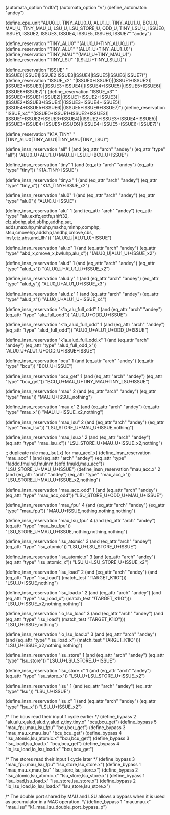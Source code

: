 (automata_option "ndfa")
(automata_option "v")
(define_automaton "andey")

(define_cpu_unit
  "ALU0_U, TINY_ALU0_U, ALU1_U, TINY_ALU1_U, BCU_U, MAU_U, TINY_MAU_U, LSU_U, LSU_STORE_U, ODD_U, TINY_LSU_U, ISSUE0, ISSUE1, ISSUE2, ISSUE3, ISSUE4, ISSUE5, ISSUE6, ISSUE7"
  "andey")

(define_reservation "TINY_ALU0" "(ALU0_U+TINY_ALU0_U)")
(define_reservation "TINY_ALU1" "(ALU1_U+TINY_ALU1_U)")
(define_reservation "TINY_MAU" "(MAU_U+TINY_MAU_U)")
(define_reservation "TINY_LSU" "(LSU_U+TINY_LSU_U)")

(define_reservation "ISSUE" "(ISSUE0|ISSUE1|ISSUE2|ISSUE3|ISSUE4|ISSUE5|ISSUE6|ISSUE7)")
(define_reservation "ISSUE_x2" "(ISSUE0+ISSUE1)|(ISSUE1+ISSUE2)|(ISSUE2+ISSUE3)|(ISSUE3+ISSUE4)|(ISSUE4+ISSUE5)|(ISSUE5+ISSUE6)|(ISSUE6+ISSUE7)")
(define_reservation "ISSUE_x3" "(ISSUE0+ISSUE1+ISSUE2)|(ISSUE1+ISSUE2+ISSUE3)|(ISSUE2+ISSUE3+ISSUE4)|(ISSUE3+ISSUE4+ISSUE5)|(ISSUE4+ISSUE5+ISSUE6)|(ISSUE5+ISSUE6+ISSUE7)")
(define_reservation "ISSUE_x4" "(ISSUE0+ISSUE1+ISSUE2+ISSUE3)|(ISSUE1+ISSUE2+ISSUE3+ISSUE4)|(ISSUE2+ISSUE3+ISSUE4+ISSUE5)|(ISSUE3+ISSUE4+ISSUE5+ISSUE6)|(ISSUE4+ISSUE5+ISSUE6+ISSUE7)")

(define_reservation "K1A_TINY" "(TINY_ALU0|TINY_ALU1|TINY_MAU|TINY_LSU)")


(define_insn_reservation "all" 1 (and (eq_attr "arch" "andey")
                                      (eq_attr "type" "all"))
                         "ALU0_U+ALU1_U+MAU_U+LSU_U+BCU_U+ISSUE")

(define_insn_reservation "tiny" 1  (and (eq_attr "arch" "andey")
                                        (eq_attr "type" "tiny"))
                         "K1A_TINY+ISSUE")

(define_insn_reservation "tiny.x" 1  (and (eq_attr "arch" "andey")
                                          (eq_attr "type" "tiny_x"))
                         "K1A_TINY+ISSUE_x2")

(define_insn_reservation "alu0" 1  (and (eq_attr "arch" "andey")
                                        (eq_attr "type" "alu0"))
                         "ALU0_U+ISSUE")

(define_insn_reservation "alu" 1  (and (eq_attr "arch" "andey")
                                       (eq_attr "type" "alu,extfz,extfs,shift32,\
                                           clz,abdhp,abd,sbfhp,addhp,sat,\
                                           adds,maxuhp,minuhp,maxhp,minhp,comphp,\
                                           stsu,cmovehp,addshp,landhp,cmove,cbs,\
                                           insf,ctz,abs,and_Ilh"))
                         "(ALU0_U|ALU1_U)+ISSUE")

(define_insn_reservation "alu.x" 1  (and (eq_attr "arch" "andey")
                                         (eq_attr "type" "abd_x,cmove_x,bwluhp,alu_x"))
                         "(ALU0_U|ALU1_U)+ISSUE_x2")

(define_insn_reservation "alud" 1  (and (eq_attr "arch" "andey")
                                        (eq_attr "type" "alud_x"))
                         "(ALU0_U+ALU1_U)+ISSUE_x2")

(define_insn_reservation "alud.y" 1  (and (eq_attr "arch" "andey")
                                          (eq_attr "type" "alud_y"))
                         "ALU0_U+ALU1_U+ISSUE_x3")

(define_insn_reservation "alud.z" 1  (and (eq_attr "arch" "andey")
                                          (eq_attr "type" "alud_z"))
                         "ALU0_U+ALU1_U+ISSUE_x4")

(define_insn_reservation "k1a_alu_full_odd" 1  (and (eq_attr "arch" "andey")
                                               (eq_attr "type" "alu_full_odd"))
                         "ALU0_U+ODD_U+ISSUE")

(define_insn_reservation "k1a_alud_full_odd" 1  (and (eq_attr "arch" "andey")
                                                (eq_attr "type" "alud_full_odd"))
                         "ALU0_U+ALU1_U+ODD_U+ISSUE")

(define_insn_reservation "k1a_alud_full_odd.x" 1  (and (eq_attr "arch" "andey")
                                                       (eq_attr "type" "alud_full_odd_x"))
                         "ALU0_U+ALU1_U+ODD_U+ISSUE+ISSUE")


(define_insn_reservation "bcu" 1  (and (eq_attr "arch" "andey")
                                       (eq_attr "type" "bcu"))
                         "BCU_U+ISSUE")

(define_insn_reservation "bcu_get" 1  (and (eq_attr "arch" "andey")
                                           (eq_attr "type" "bcu_get"))
                         "BCU_U+MAU_U+TINY_MAU+TINY_LSU+ISSUE")

(define_insn_reservation "mau" 2  (and (eq_attr "arch" "andey")
                                       (eq_attr "type" "mau"))
                         "MAU_U+ISSUE,nothing")

(define_insn_reservation "mau.x" 2  (and (eq_attr "arch" "andey")
                                         (eq_attr "type" "mau_x"))
                         "MAU_U+ISSUE_x2,nothing")

(define_insn_reservation "mau_lsu" 2  (and (eq_attr "arch" "andey")
                                           (eq_attr "type" "mau_lsu"))
                         "LSU_STORE_U+MAU_U+ISSUE,nothing")

(define_insn_reservation "mau_lsu.x" 2  (and (eq_attr "arch" "andey")
                                             (eq_attr "type" "mau_lsu_x"))
                         "LSU_STORE_U+MAU_U+ISSUE_x2,nothing")

;; duplicate rule mau_lsu[.x] for mau_acc[.x]
(define_insn_reservation "mau_acc" 1  (and (eq_attr "arch" "andey")
                                           (eq_attr "type" "faddd,fmulnd,fmulnrn,fsbfd,fmuld,mau_acc"))
                         "LSU_STORE_U+MAU_U+ISSUE")
(define_insn_reservation "mau_acc.x" 2  (and (eq_attr "arch" "andey")
                                             (eq_attr "type" "mau_acc_x"))
                         "LSU_STORE_U+MAU_U+ISSUE_x2,nothing")

(define_insn_reservation "mau_acc_odd" 1  (and (eq_attr "arch" "andey")
                                               (eq_attr "type" "mau_acc_odd"))
                         "LSU_STORE_U+ODD_U+MAU_U+ISSUE")

(define_insn_reservation "mau_fpu" 4  (and (eq_attr "arch" "andey")
                                           (eq_attr "type" "mau_fpu"))
                         "MAU_U+ISSUE,nothing,nothing,nothing")

(define_insn_reservation "mau_lsu_fpu" 4  (and (eq_attr "arch" "andey")
                                               (eq_attr "type" "mau_lsu_fpu"))
                         "LSU_STORE_U+MAU_U+ISSUE,nothing,nothing,nothing")

(define_insn_reservation "lsu_atomic" 3  (and (eq_attr "arch" "andey")
                                              (eq_attr "type" "lsu_atomic"))
                         "LSU_U+LSU_STORE_U+ISSUE")

(define_insn_reservation "lsu_atomic.x" 3  (and (eq_attr "arch" "andey")
                                                (eq_attr "type" "lsu_atomic_x"))
                         "LSU_U+LSU_STORE_U+ISSUE_x2")

(define_insn_reservation "lsu_load" 2  (and (eq_attr "arch" "andey")
                                            (and (eq_attr "type" "lsu_load")
                                                 (match_test "!TARGET_K1IO")))
                         "LSU_U+ISSUE,nothing")

(define_insn_reservation "lsu_load.x" 2  (and (eq_attr "arch" "andey")
                                              (and (eq_attr "type" "lsu_load_x")
                                                   (match_test "!TARGET_K1IO")))
                         "LSU_U+ISSUE_x2,nothing,nothing")

(define_insn_reservation "io_lsu_load" 3  (and (eq_attr "arch" "andey")
                                               (and (eq_attr "type" "lsu_load")
                                                    (match_test "TARGET_K1IO")))
                         "LSU_U+ISSUE,nothing")

(define_insn_reservation "io_lsu_load.x" 3  (and (eq_attr "arch" "andey")
                                                 (and (eq_attr "type" "lsu_load_x")
                                                      (match_test "TARGET_K1IO")))
                         "LSU_U+ISSUE_x2,nothing,nothing")

(define_insn_reservation "lsu_store" 1  (and (eq_attr "arch" "andey")
                                             (eq_attr "type" "lsu_store"))
                         "LSU_U+LSU_STORE_U+ISSUE")

(define_insn_reservation "lsu_store.x" 1  (and (eq_attr "arch" "andey")
                                               (eq_attr "type" "lsu_store_x"))
                         "LSU_U+LSU_STORE_U+ISSUE_x2")

(define_insn_reservation "lsu" 1  (and (eq_attr "arch" "andey")
                                       (eq_attr "type" "lsu"))
                         "LSU_U+ISSUE")

(define_insn_reservation "lsu.x" 1  (and (eq_attr "arch" "andey")
                                         (eq_attr "type" "lsu_x"))
                         "LSU_U+ISSUE_x2")

/* The bcus read their input 1 cycle earlier */
(define_bypass 2 "alu,alu.x,alud,alud.y,alud.z,tiny,tiny.x" "bcu,bcu_get")
(define_bypass 5 "mau_fpu,mau_lsu_fpu" "bcu,bcu_get")
(define_bypass 3 "mau,mau.x,mau_lsu" "bcu,bcu_get")
(define_bypass 4 "lsu_atomic,lsu_atomic.x" "bcu,bcu_get")
(define_bypass 3 "lsu_load,lsu_load.x" "bcu,bcu_get")
(define_bypass 4 "io_lsu_load,io_lsu_load.x" "bcu,bcu_get")

/* The stores read their input 1 cycle later */
(define_bypass 3 "mau_fpu,mau_lsu_fpu" "lsu_store,lsu_store.x")
(define_bypass 1 "mau,mau.x,mau_lsu" "lsu_store,lsu_store.x")
(define_bypass 2 "lsu_atomic,lsu_atomic.x" "lsu_store,lsu_store.x")
(define_bypass 1 "lsu_load,lsu_load.x" "lsu_store,lsu_store.x")
(define_bypass 2 "io_lsu_load,io_lsu_load.x" "lsu_store,lsu_store.x")

/* The double port shared by MAU and LSU allows a bypass when it is 
   used as accumulator in a MAC operation. */
(define_bypass 1 "mau,mau.x" "mau_lsu" "k1_mau_lsu_double_port_bypass_p")
